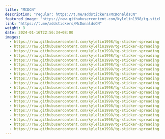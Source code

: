 ```yaml
---
title: "MCDCN"
description: "regular: https://t.me/addstickers/McDonaldsCN"
featured_image: "https://raw.githubusercontent.com/kylelin1998/tg-sticker-spreading-worldwide-images/main/img/77d2cbde-ccca-402c-92ea-98b3eff5ed9d.jpg"
link: "https://t.me/addstickers/McDonaldsCN"
weight: 3
date: 2024-01-16T22:56:34+08:00
images:
  - https://raw.githubusercontent.com/kylelin1998/tg-sticker-spreading-worldwide-images/main/img/77d2cbde-ccca-402c-92ea-98b3eff5ed9d.jpg
  - https://raw.githubusercontent.com/kylelin1998/tg-sticker-spreading-worldwide-images/main/img/d482ea06-88c0-4032-99d2-0f7839b0d1d2.jpg
  - https://raw.githubusercontent.com/kylelin1998/tg-sticker-spreading-worldwide-images/main/img/642a6902-78a6-471a-9cae-8f96ff8926f3.jpg
  - https://raw.githubusercontent.com/kylelin1998/tg-sticker-spreading-worldwide-images/main/img/4cba992c-af64-42d2-a8e1-d84eea48199c.jpg
  - https://raw.githubusercontent.com/kylelin1998/tg-sticker-spreading-worldwide-images/main/img/2cf9b8d6-9cc7-4c4a-b184-28d15a5bd722.jpg
  - https://raw.githubusercontent.com/kylelin1998/tg-sticker-spreading-worldwide-images/main/img/3df9fb49-cb0a-4daf-a2a4-18eff39979c2.jpg
  - https://raw.githubusercontent.com/kylelin1998/tg-sticker-spreading-worldwide-images/main/img/6038c4d6-49a0-4b12-bf46-c72ae4367c9a.jpg
  - https://raw.githubusercontent.com/kylelin1998/tg-sticker-spreading-worldwide-images/main/img/d42d18c3-c569-46b3-b0f3-644a712f9fc0.jpg
  - https://raw.githubusercontent.com/kylelin1998/tg-sticker-spreading-worldwide-images/main/img/ce0a8d71-29c1-4783-aa3c-a0f7aab7fe48.jpg
  - https://raw.githubusercontent.com/kylelin1998/tg-sticker-spreading-worldwide-images/main/img/56ff78b1-0b22-49b3-91f8-bd5e8ba4d2f4.jpg
  - https://raw.githubusercontent.com/kylelin1998/tg-sticker-spreading-worldwide-images/main/img/76129f30-ca79-4a4f-9d48-cbc5939154ae.jpg
  - https://raw.githubusercontent.com/kylelin1998/tg-sticker-spreading-worldwide-images/main/img/2b539117-652d-453b-b05e-97993774bf0e.jpg
  - https://raw.githubusercontent.com/kylelin1998/tg-sticker-spreading-worldwide-images/main/img/8ccbc4df-770a-4a0e-ac77-3664a8dd8f54.jpg
  - https://raw.githubusercontent.com/kylelin1998/tg-sticker-spreading-worldwide-images/main/img/96d8157b-d370-456b-b9fb-bb83e930220f.jpg
  - https://raw.githubusercontent.com/kylelin1998/tg-sticker-spreading-worldwide-images/main/img/7dd4a01f-849e-42b3-b079-4f9ea35805cc.jpg
  - https://raw.githubusercontent.com/kylelin1998/tg-sticker-spreading-worldwide-images/main/img/93061be2-9c35-457d-a22a-3e70dfa4ac7e.jpg
  - https://raw.githubusercontent.com/kylelin1998/tg-sticker-spreading-worldwide-images/main/img/841aa8ba-8648-4861-8506-0f0ec4790c8f.jpg
  - https://raw.githubusercontent.com/kylelin1998/tg-sticker-spreading-worldwide-images/main/img/1ac1b29f-ca9e-4d61-8efb-07fe14e00ceb.jpg
  - https://raw.githubusercontent.com/kylelin1998/tg-sticker-spreading-worldwide-images/main/img/8997a159-0288-40d8-9736-fe55d804ad14.jpg
  - https://raw.githubusercontent.com/kylelin1998/tg-sticker-spreading-worldwide-images/main/img/07a9dc3b-c74a-4f69-afe1-ee8b9a3454b4.jpg
---
```

